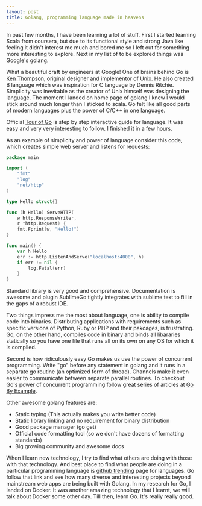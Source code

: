 ```yaml
---
layout: post
title: Golang, programming language made in heavens
---
```


In past few months, I have been learning a lot of stuff. First I started learning Scala from coursera, but due to its functional style and strong Java like feeling it didn't interest me much and bored me so I left out for something more interesting to explore. Next in my list of to be explored things was Google's golang. 

What a beautiful craft by engineers at Google! One of brains behind Go is [Ken Thompson](http://en.wikipedia.org/wiki/Ken_Thompson), original designer and implementor of Unix. He also created B language which was inspiration for C language by Dennis Ritchie. Simplicity was inevitable as the creator of Unix himself was designing the language. The moment I landed on home page of golang I knew I would stick around much longer than I sticked to scala. Go felt like all good parts of modern languages plus the power of C/C++ in one language.

Official [Tour of Go](http://tour.golang.org/) is step by step interactive guide for language. It was easy and very very interesting to follow. I finished it in a few hours.

As an example of simplicity and power of language consider this code, which creates simple web server and listens for requests:

```go
package main

import (
	"fmt"
	"log"
	"net/http"
)

type Hello struct{}

func (h Hello) ServeHTTP(
	w http.ResponseWriter,
	r *http.Request) {
	fmt.Fprint(w, "Hello!")
}

func main() {
	var h Hello
	err := http.ListenAndServe("localhost:4000", h)
	if err != nil {
		log.Fatal(err)
	}
}

```

Standard library is very good and comprehensive. Documentation is awesome and plugin SublimeGo tightly integrates with sublime text to fill in the gaps of a robust IDE.

Two things impress me the most about language, one is ability to compile code into binaries. Distributing applications with requirements such as specific versions of Python, Ruby or PHP and their pakcages, is frustrating. Go, on the other hand, compiles code in binary and binds all libararies statically so you have one file that runs all on its own on any OS for which it is compiled.

Second is how ridiculously easy Go makes us use the power of concurrent programming. Write "go" before any statement in golang and it runs in a separate go routine (an optimized form of thread). Channels make it even easier to communicate between separate parallel routines. To checkout Go's power of concurrent programming follow great series of articles at [Go By Example](https://gobyexample.com/goroutines).

Other awesome golang features are:


- Static typing (This actually makes you write better code)
- Static library linking and no requirement for binary distribution
- Good package manager (go get)
- Official code formatting tool (so we don't have dozens of formatting standards)
- Big growing community and awesome docs

When I learn new technology, I try to find what others are doing with those with that technology. And best place to find what people are doing in a particular programming language is [github trending](https://github.com/trending?l=go) page for languages. Go follow that link and see how many diverse and interesting projects beyond mainstream web apps are being built with Golang. In my research for Go, I landed on Docker. It was another amazing technology that I learnt, we will talk about Docker some other day. Till then, learn Go. It's really really good.